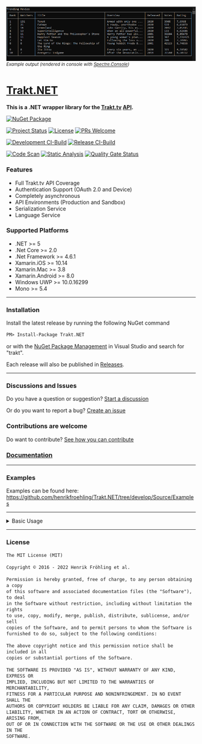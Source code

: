 ![](https://raw.githubusercontent.com/henrikfroehling/Trakt.NET/develop/.github/trending_movies_shows.gif)
*<sup>Example output (rendered in console with [Spectre.Console](https://github.com/spectresystems/spectre.console))</sup>*

[Trakt.NET](https://github.com/henrikfroehling/Trakt.NET)
===

**This is a .NET wrapper library for the [Trakt.tv](https://trakt.tv/) [API](http://docs.trakt.apiary.io/#).**

[![NuGet Package](https://img.shields.io/badge/Latest%20Version%20on%20NuGet-v1.3.0-blue.svg?style=flat)](https://www.nuget.org/packages/Trakt.NET/1.3.0)

[![Project Status](https://img.shields.io/badge/Project%20Status-In%20Development-blue.svg?style=flat)](https://img.shields.io/badge/Project%20Status-In%20Development-green)
[![License](https://img.shields.io/badge/License-MIT-blue.svg?style=flat)](https://opensource.org/licenses/MIT)
[![PRs Welcome](https://img.shields.io/badge/Pull%20Requests-Welcome-blue.svg?style=flat)](https://github.com/henrikfroehling/Trakt.NET/blob/develop/CONTRIBUTING.md)

[![Development CI-Build](https://github.com/henrikfroehling/Trakt.NET/actions/workflows/develop-CI.yml/badge.svg)](https://github.com/henrikfroehling/Trakt.NET/actions/workflows/develop-CI.yml)
[![Release CI-Build](https://github.com/henrikfroehling/Trakt.NET/actions/workflows/release-CI.yml/badge.svg)](https://github.com/henrikfroehling/Trakt.NET/actions/workflows/release-CI.yml)

[![Code Scan](https://github.com/henrikfroehling/Trakt.NET/actions/workflows/code-scan.yml/badge.svg)](https://github.com/henrikfroehling/Trakt.NET/actions/workflows/code-scan.yml)
[![Static Analysis](https://github.com/henrikfroehling/Trakt.NET/actions/workflows/sonarcloud.yml/badge.svg)](https://github.com/henrikfroehling/Trakt.NET/actions/workflows/sonarcloud.yml)
[![Quality Gate Status](https://sonarcloud.io/api/project_badges/measure?project=henrikfroehling_Trakt.NET&metric=alert_status)](https://sonarcloud.io/summary/new_code?id=henrikfroehling_Trakt.NET)

### Features

- Full Trakt.tv API Coverage
- Authentication Support (OAuth 2.0 and Device)
- Completely asynchronous
- API Environments (Production and Sandbox)
- Serialization Service
- Language Service

### Supported Platforms

- .NET >= 5
- .Net Core >= 2.0
- .Net Framework >= 4.6.1
- Xamarin.iOS >= 10.14
- Xamarin.Mac >= 3.8
- Xamarin.Android >= 8.0
- Windows UWP >= 10.0.16299
- Mono >= 5.4

---

### Installation

Install the latest release by running the following NuGet command

```ps
PM> Install-Package Trakt.NET
```

or with the [NuGet Package Management](https://docs.nuget.org/consume/package-manager-dialog) in Visual Studio and search for "trakt".

Each release will also be published in [Releases](https://github.com/henrikfroehling/Trakt.NET/releases).

---

### Discussions and Issues
Do you have a question or suggestion? [Start a discussion](https://github.com/henrikfroehling/Trakt.NET/discussions)

Or do you want to report a bug? [Create an issue](https://github.com/henrikfroehling/Trakt.NET/issues/new/choose)

### Contributions are welcome
Do want to contribute? [See how you can contribute](https://github.com/henrikfroehling/Trakt.NET/blob/develop/CONTRIBUTING.md)

### [Documentation](https://github.com/henrikfroehling/Trakt.NET/tree/develop/docs/Library_API_Documentation#library-api-documentation)

---
### Examples
    
Examples can be found here: https://github.com/henrikfroehling/Trakt.NET/tree/develop/Source/Examples

---
<details>
<summary>Basic Usage</summary>

**Create a new [Trakt.NET](https://github.com/henrikfroehling/Trakt.NET) Client**

```csharp
// Client ID is sufficient for usage without OAuth
var client = new TraktClient("Your Trakt Client ID");

// Both Client ID and Client Secret are required, if you need to authenticate your application
var client = new TraktClient("Your Trakt Client ID", "Your Trakt Client Secret");

// Both Client ID and Access Token are required, if you want to use requests, that require authorization
var client = new TraktClient("Your Trakt Client ID")
{
    Authorization = TraktAuthorization.CreateWith("Trakt Access Token")
};
```

**Use your existing tokens**

```csharp
var client = new TraktClient("Your Trakt Client ID");

// Only access token
client.Authorization = TraktAuthorization.CreateWith("Your Access Token");

// Access Token and Refresh Token
client.Authorization = TraktAuthorization.CreateWith("Your Access Token", "Your Refresh Token");
```

**Serialize and deserialize authorization information**

```csharp
ITraktAuthorization authorization = client.Authorization;

// Get JSON string from current authorization
string json = await TraktSerializationService.SerializeAsync(authorization);

// Get TraktAuthorization from JSON string
ITraktAuthorization deserializedAuthorization = await TraktSerializationService.DeserializeAsync(json);

client.Authorization = deserializedAuthorization;

// authorization == deserializedAuthorization
```

**Configure the client**

```csharp
client.ClientId = "Your Trakt Client ID";
client.ClientSecret = "Your Trakt Client Secret";

client.Configuration.ApiVersion = 2; // Set by default

// Set this to true, to use Trakt API staging environment
// This is disabled by default
client.Configuration.UseSandboxEnvironment = true;

// Force authorization for requests, where authorization is optional
// This is disabled by default
client.Configuration.ForceAuthorization = true;
```

**Get the top 10 trending shows including full information**

```csharp
TraktPagedResponse<ITraktTrendingShow> trendingShowsTop10 = await client.Shows.GetTrendingShowsAsync(new TraktExtendedInfo().SetFull(), null, 10);
// or
TraktPagedResponse<ITraktTrendingShow> trendingShowsTop10 = await client.Shows.GetTrendingShowsAsync(new TraktExtendedInfo() { Full = true }, 1, 10);

if (trendingShowsTop10)
{
    foreach (ITraktTrendingShow trendingShow in trendingShowsTop10)
    {
        Console.WriteLine($"Show: {trendingShow.Title} / Watchers: {trendingShow.Watchers}");
    }
}
```
![](https://raw.githubusercontent.com/henrikfroehling/Trakt.NET/develop/.github/trakt_trending_shows.png)
*<sup>Example output (rendered in console with [Spectre.Console](https://github.com/spectresystems/spectre.console))</sup>*

---
**Get the top 10 trending movies including full information**

```csharp
var extendedInfo = new TraktExtendedInfo() { Full = true };

TraktPagedResponse<ITraktTrendingMovie> trendingMoviesTop10 = await client.Movies.GetTrendingMoviesAsync(extendedInfo, null, 10);
// or
TraktPagedResponse<ITraktTrendingMovie> trendingMoviesTop10 = await client.Movies.GetTrendingMoviesAsync(extendedInfo, 1, 10);

if (trendingMoviesTop10)
{
    foreach (ITraktTrendingMovie trendingMovie in trendingMoviesTop10)
    {
        Console.WriteLine($"Movie: {trendingMovie.Title} / Watchers: {trendingMovie.Watchers}");
    }
}
```
![](https://raw.githubusercontent.com/henrikfroehling/Trakt.NET/develop/.github/trakt_trending_movies.png)
*<sup>Example output (rendered in console with [Spectre.Console](https://github.com/spectresystems/spectre.console))</sup>*

---
**Get the show 'Game of Thrones'**

```csharp
TraktResponse<ITraktShow> gameOfThrones = await client.Shows.GetShowAsync("game-of-thrones", new TraktExtendedInfo().SetFull());

if (gameOfThrones)
{
    ITraktShow show = gameOfThrones.Value;
    Console.WriteLine($"Title: {show.Title} / Year: {show.Year}");
    Console.WriteLine(show.Overview);
}
```

**Get the movie 'The Martian'**

```csharp
TraktResponse<ITraktMovie> theMartian = await client.Movies.GetMovieAsync("the-martian-2015", new TraktExtendedInfo().SetFull());

if (theMartian)
{
    ITraktMovie movie = theMartian.Value;
    Console.WriteLine($"Title: {movie.Title} / Year: {movie.Year}");
    Console.WriteLine(show.Overview);
}
```
</details>

---
### License

```text
The MIT License (MIT)

Copyright © 2016 - 2022 Henrik Fröhling et al.

Permission is hereby granted, free of charge, to any person obtaining a copy
of this software and associated documentation files (the "Software"), to deal
in the Software without restriction, including without limitation the rights
to use, copy, modify, merge, publish, distribute, sublicense, and/or sell
copies of the Software, and to permit persons to whom the Software is
furnished to do so, subject to the following conditions:

The above copyright notice and this permission notice shall be included in all
copies or substantial portions of the Software.

THE SOFTWARE IS PROVIDED "AS IS", WITHOUT WARRANTY OF ANY KIND, EXPRESS OR
IMPLIED, INCLUDING BUT NOT LIMITED TO THE WARRANTIES OF MERCHANTABILITY,
FITNESS FOR A PARTICULAR PURPOSE AND NONINFRINGEMENT. IN NO EVENT SHALL THE
AUTHORS OR COPYRIGHT HOLDERS BE LIABLE FOR ANY CLAIM, DAMAGES OR OTHER
LIABILITY, WHETHER IN AN ACTION OF CONTRACT, TORT OR OTHERWISE, ARISING FROM,
OUT OF OR IN CONNECTION WITH THE SOFTWARE OR THE USE OR OTHER DEALINGS IN THE
SOFTWARE.
```
